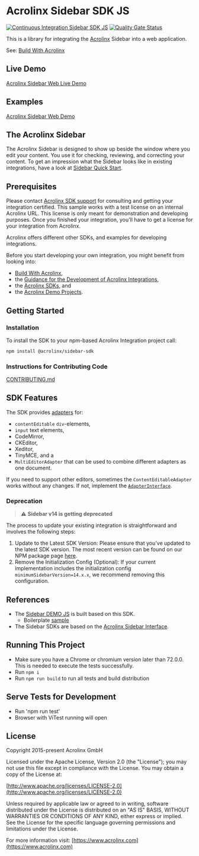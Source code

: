 # Acrolinx Sidebar SDK JS

[![Continuous Integration Sidebar SDK JS](https://github.com/acrolinx/sidebar-sdk-js/actions/workflows/build.yml/badge.svg)](https://github.com/acrolinx/sidebar-sdk-js/actions/workflows/build.yml)
[![Quality Gate Status](https://sonarcloud.io/api/project_badges/measure?project=acrolinx_sidebar-sdk-js&metric=alert_status)](https://sonarcloud.io/dashboard?id=acrolinx_sidebar-sdk-js)

This is a library for integrating the [Acrolinx](https://www.acrolinx.com/) Sidebar into a web application.

See: [Build With Acrolinx](https://support.acrolinx.com/hc/en-us/categories/10209837818770-Build-With-Acrolinx)

## Live Demo

[Acrolinx Sidebar Web Live Demo](https://acrolinx.github.io/acrolinx-sidebar-demo/samples/index.html)

## Examples

[Acrolinx Sidebar Web Demo](https://github.com/acrolinx/acrolinx-sidebar-demo)

## The Acrolinx Sidebar

The Acrolinx Sidebar is designed to show up beside the window where you edit your content.
You use it for checking, reviewing, and correcting your content.
To get an impression what the Sidebar looks like in existing integrations, have a look at
[Sidebar Quick Start](https://support.acrolinx.com/hc/en-us/articles/10252588984594-Sidebar-Quick-Start).

## Prerequisites

Please contact [Acrolinx SDK support](https://github.com/acrolinx/acrolinx-coding-guidance/blob/master/topics/sdk-support.md)
for consulting and getting your integration certified.
This sample works with a test license on an internal Acrolinx URL.
This license is only meant for demonstration and developing purposes.
Once you finished your integration, you'll have to get a license for your integration from Acrolinx.

Acrolinx offers different other SDKs, and examples for developing integrations.

Before you start developing your own integration, you might benefit from looking into:

- [Build With Acrolinx](https://support.acrolinx.com/hc/en-us/categories/10209837818770-Build-With-Acrolinx),
- the [Guidance for the Development of Acrolinx Integrations](https://github.com/acrolinx/acrolinx-coding-guidance),
- the [Acrolinx SDKs](https://github.com/acrolinx?q=sdk), and
- the [Acrolinx Demo Projects](https://github.com/acrolinx?q=demo).

## Getting Started

### Installation

To install the SDK to your npm-based Acrolinx Integration project call:

```bash
npm install @acrolinx/sidebar-sdk
```

### Instructions for Contributing Code

[CONTRIBUTING.md](CONTRIBUTING.md)

## SDK Features

The SDK provides [adapters](https://acrolinx.github.io/sidebar-sdk-js/pluginDoc/interfaces/AdapterInterface.html) for:

- `contentEditable` `div`-elements,
- `input` text elements,
- CodeMirror,
- CKEditor,
- Xeditor,
- TinyMCE, and a
- `MultiEditorAdapter` that can be used to combine different adapters as one document.

If you need to support other editors, sometimes the `ContentEditableAdapter` works without any changes.
If not, implement the [`AdapterInterface`](https://acrolinx.github.io/sidebar-sdk-js/pluginDoc/modules/adapters_adapterinterface.html).

### Deprecation

> :warning: **Sidebar v14 is getting deprecated**

The process to update your existing integration is straightforward and involves the following steps:

1. Update to the Latest SDK Version: Please ensure that you’ve updated to the latest SDK version. The most recent version can be found on our NPM package page [here](https://www.npmjs.com/package/@acrolinx/sidebar-sdk).
2. Remove the Initialization Config (Optional): If your current implementation includes the initialization config `minimumSidebarVersion=14.x.x`, we recommend removing this configuration.

## References

- The [Sidebar DEMO JS](https://github.com/acrolinx/acrolinx-sidebar-demo) is built based on this SDK.
  - Boilerplate [sample](https://github.com/acrolinx/acrolinx-sidebar-demo/tree/main/samples/boilerplate)
- The Sidebar SDKs are based on the [Acrolinx Sidebar Interface](https://acrolinx.github.io/sidebar-interface/).

## Running This Project

- Make sure you have a Chrome or chromium version later than 72.0.0. This is needed to execute the tests successfully.
- Run `npm i`
- Run `npm run build` to run all tests and build distribution

## Serve Tests for Development

- Run 'npm run test'
- Browser with ViTest running will open 

## License

Copyright 2015-present Acrolinx GmbH

Licensed under the Apache License, Version 2.0 (the "License");
you may not use this file except in compliance with the License.
You may obtain a copy of the License at:

[http://www.apache.org/licenses/LICENSE-2.0](http://www.apache.org/licenses/LICENSE-2.0)

Unless required by applicable law or agreed to in writing, software
distributed under the License is distributed on an "AS IS" BASIS,
WITHOUT WARRANTIES OR CONDITIONS OF ANY KIND, either express or implied.
See the License for the specific language governing permissions and
limitations under the License.

For more information visit: [https://www.acrolinx.com](https://www.acrolinx.com)

